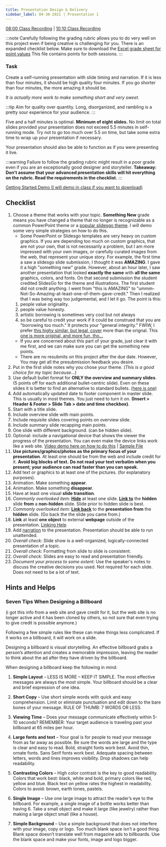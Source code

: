 ```yaml
---
title: Presentation Design & Delivery
sidebar_label: 04-30-2021 | Presentation 1
---
```


[08:00 Class Recording](https://uncch.hosted.panopto.com/Panopto/Pages/Viewer.aspx?id=6fd398b0-4818-41d6-902f-ad1a00e8ba37) | [10:10 Class Recording](https://uncch.hosted.panopto.com/Panopto/Pages/Viewer.aspx?id=433d7974-96f9-4df4-94ae-ad1a010a44c0)


:::note
Carefully following the grading rubric allows you to do very well on this project even if being creative is challenging for you.
There is an expanded checklist below. Make sure to download the [Excel grade sheet for point values](https://sakai.unc.edu/access/content/group/c133eae3-71e7-47b0-be54-567e2a25f167/misc-screenshots/task05grades.xlsx) This file contains points for both sessions.
:::

### Task

Create a self-running presentation with slide timing and narration. If it is less than four minutes, it should be high quality four minutes. If you go shorter than four minutes, the more amazing it should be.

*It is actually more work to make something short and very sweet.*

:::tip
 Aim for quality over quantity. Long, disorganized, and rambling is a pretty sour experience for your audience.
:::

Five and a half minutes is optimal.  **Minimum of eight slides.** No limit on total slides provided your presentation does not exceed 5.5 minutes in self-running mode. Try not to go too much over 5.5 on time, but take some extra time to wrap up your presentation if necessary.

Your presentation should also be able to function as if you were presenting it live.



:::warning
Failure to follow the grading rubric might result in a poor grade even if you are an exceptionally good designer and storyteller. **Takeaway: Don't assume that your advanced presentation skills will hit everything on the rubric. Read the requirements in the checklist.**
:::

[Getting Started Demo (I will demo in class if you want to download)](https://github.com/ljonesdesign/161-recitations/raw/master/docs/files/printmakers-draft-presentation-05-2021.pptx)

## Checklist

1. Choose a theme that works with your topic. **Something New** grade means you have changed a theme that no longer is recognizable as a common PowerPoint theme or a [popular slidesgo theme](https://slidesgo.com). I will demo some very simple strategies on how to do this. 
    * Some PowerPoint or Slidesgo templates are very heavy on custom graphics. If you are depending too much on custom graphics, that are not your own, that is not necessarily a problem, but I am more impressed with your own images, or carefully curated images from the web, that represent your unique story. For example, the first time a saw a slidesgo slide submission, I thought it was **AMAZING**. I gave it a high "something new" grade. However, about an hour later, I saw another presentation that looked **exactly the same** with **all the same** graphics, colors, and fonts. On that second submission the student credited SlidesGo for the theme and illustrations. The first student did not credit anything. I went from "this is AMAZING" to "ummm-Not-So-Amazing-at-least-one-of-them-gave-credit." Then I realized that I was being way too judgemental, and I let it go. The point is this: 
     1. people value originality.
     2. people value honesty. 
     3. artistic borrowing is sometimes very cool but not always 
     4. so be careful to credit your work if it could be construed that you are "borrowing too much." It protects your "general integrity." FWIW, I prefer [this highy similar, but legal, cover](https://www.youtube.com/watch?v=J61mtatKT1I) more than the orignal. This [one is more original, and more fun, tho...](https://www.youtube.com/watch?v=wbsEZzgCwmI)
    * If you are concerned about this part of your grade, just clear it with me first, and we can make sure you can get the something new points. 
    * There are no resubmits on this project after the due date. However, You may get all the presubmission feedback you desire. 
2. Put in the first slide notes why you chose your theme. (*This is a good choice for my topic because...*)
3. Use default bullet format for **ONLY the overview and summary slides**. (5 points off for each additional bullet-centric slide). Even on these slides it is better to find an alternative to standard bullets. [(here is one)](https://support.office.com/en-us/article/Create-custom-bullets-with-pictures-or-symbols-a6bf04a8-be3d-4bec-969a-6196e89da741)
4. Add automatically updated date to footer component in master slide. This is usually in most themes. You just need to turn it on. **(Insert > Header & Footer > Slide Tab > date and time checkbox)**.
5. Start with a title slide.
6. Include overview slide with main points.
7. Include requisite slides covering points on overview slide.
8. Include summary slide recapping main points.
9. One slide with different background. (can be hidden slide).
10. Optional: include a navigational device that shows the viewer the progress of the presentation. You can even make the device links work like a web site. [Video demo here on how to do this](https://ils.unc.edu/courses/2019_spring/inls161_001/videos/presentation-navigation.mp4) | [Sample File](https://ils.unc.edu/courses/2019_spring/inls161_001/06-files/navigation-sample.pptx)
11. **Use pictures/graphics/photos as the primary focus of your presentation**. At least one should be from the web and include credit for it. **Avoid big blocks of text.** **Do not read your text verbatim when you present; your audience can read faster than you can speak.**
12. Add text or graphics to at least one of the pictures. (for explanatory purposes).
13. Animation. Make something **appear**.
14. Animation. Make something **disappear**.
15. Have at least one visual **slide transition**.
16. *Commonly overlooked item:* [**Hide**](https://support.microsoft.com/en-us/office/hide-or-show-a-slide-8313e1ec-3e20-4464-952f-387931554d69?ui=en-us&rs=en-us&ad=us) at least one slide. [**Link to**](https://support.microsoft.com/en-us/office/add-a-hyperlink-to-a-slide-239c6c94-d52f-480c-99ae-8b0acf7df6d9?ui=en-us&rs=en-us&ad=us) the **hidden** slide **from** a **non-hidden** slide. Slide prior to hidden slide is best.
17. *Commonly overlooked item:* [**Link back**](https://support.microsoft.com/en-us/office/add-a-hyperlink-to-a-slide-239c6c94-d52f-480c-99ae-8b0acf7df6d9?ui=en-us&rs=en-us&ad=us) to the **presentation from** the **hidden** slide. (Go back the the slide you came from.)
18. **Link** at least **one object** to external **webpage** outside of the presentation. [Linking Help](https://support.microsoft.com/en-us/office/add-a-hyperlink-to-a-slide-239c6c94-d52f-480c-99ae-8b0acf7df6d9?ui=en-us&rs=en-us&ad=us)
19. Add [narration](https://support.microsoft.com/en-us/office/record-a-slide-show-with-narration-and-slide-timings-0b9502c6-5f6c-40ae-b1e7-e47d8741161c?ui=en-us&rs=en-us&ad=us#OfficeVersion=2016) to the presentation. Presentation should be able to run unattended.
20. *Overall check:* Slide show is a well-organized, logically-connected presentation of a topic.
21. *Overall check:* Formatting from slide to slide is consistent.
22. *Overall check:* Slides are easy to read and presentation friendly.
23. *Document your process to some extent:* Use the speaker's notes to discuss the creative decisions you used. Not required for each slide. Does not need to be a lot of text.

## Hints and Helps

### Seven Tips When Designing a Billboard

(i got this info from a web site and gave credit for it, but the web site is no longer active and it has been cloned by others, so not sure that even trying to give credit is possible anymore.)

Following a few simple rules like these can make things less complicated. If it works on a billboard, it will work on a slide.

Designing a billboard is visual storytelling.  An effective billboard grabs a person’s attention and creates a memorable impression, leaving the reader to think about the ad after they have driven by the billboard.

When designing a billboard keep the following in mind:

1. **Simple Layout** – LESS IS MORE – KEEP IT SIMPLE.  The most effective messages are always the most simple.  Your billboard should be a clear and brief expression of one idea.

2. **Short Copy** – Use short simple words with quick and easy comprehension.  Limit or eliminate punctuation and edit down to the bare bones of your message.  RULE OF THUMB: 7 WORDS OR LESS.

3. **Viewing Time** – Does your message communicate effectively within 5-10 seconds?  REMEMBER:  Your target audience is traveling past your billboard at 65 miles per hour.

4. **Large fonts and text** – Your goal is for people to read your message from as far away as possible.  Be sure the words are large and the type is clear and easy to read.  Bold, straight fonts work best.  Avoid thin, ornate fonts.  Sans Serif fonts work best.  Adequate spacing between letters, words and lines improves visibility.  Drop shadows can help readability.

5. **Contrasting Colors** – High color contrast is the key to good readability.  Colors that work best:  black, white and bold, primary colors like red, yellow and blue.  Black text on yellow rates the highest in readability.  Colors to avoid:  brown, earth tones, pastels.

6. **Single Image** – Use one large image to attract the reader’s eye to the billboard.  For example, a single image of a bottle works better than having 6.  Take a small object and make it large (like jewelry) rather than making a large object small (like a house).

7. **Simple Background** – Use a simple background that does not interfere with your image, copy or logo.  Too much blank space isn’t a good thing.  Blank space doesn’t translate well from magazine ads to billboards.  Use the blank space and make your fonts, image and logo bigger.
